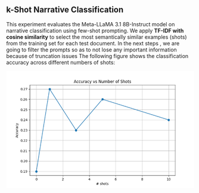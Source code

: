 ## k-Shot Narrative Classification 

This experiment evaluates the Meta-LLaMA 3.1 8B-Instruct model on narrative classification using few-shot prompting.
We apply **TF-IDF with cosine similarity** to select the most semantically similar examples (shots) from the training set for each test document.
In the next steps , we are going to filter the prompts so as to not lose any important information because of truncation issues
The following figure shows the classification accuracy across different numbers of shots:

![Accuracy vs Number of Shots](narrative_classification/accuracy_vs_shots.png)

